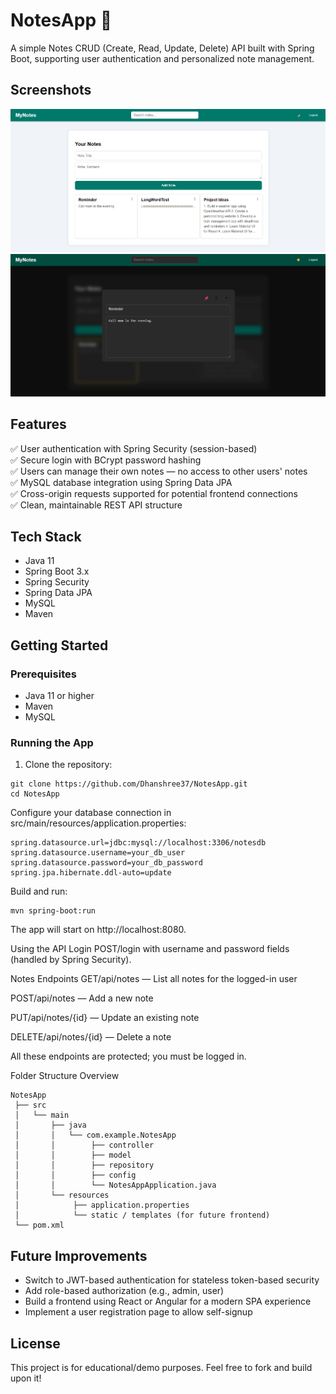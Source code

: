 # NotesApp 📝

A simple Notes CRUD (Create, Read, Update, Delete) API built with Spring Boot, supporting user authentication and personalized note management.

## Screenshots

![Notes Home](/notesHome.png)
![Overlay Notes](/overlayNotes.png)

## Features

✅ User authentication with Spring Security (session-based)  
✅ Secure login with BCrypt password hashing  
✅ Users can manage their own notes — no access to other users' notes  
✅ MySQL database integration using Spring Data JPA  
✅ Cross-origin requests supported for potential frontend connections  
✅ Clean, maintainable REST API structure  

## Tech Stack

- Java 11
- Spring Boot 3.x
- Spring Security
- Spring Data JPA
- MySQL
- Maven

## Getting Started

### Prerequisites

- Java 11 or higher
- Maven
- MySQL

### Running the App

1. Clone the repository:

```
git clone https://github.com/Dhanshree37/NotesApp.git
cd NotesApp
```
Configure your database connection in src/main/resources/application.properties:
```
spring.datasource.url=jdbc:mysql://localhost:3306/notesdb
spring.datasource.username=your_db_user
spring.datasource.password=your_db_password
spring.jpa.hibernate.ddl-auto=update
```
Build and run:
```
mvn spring-boot:run
```
The app will start on http://localhost:8080.

Using the API
Login
POST/login with username and password fields (handled by Spring Security).

Notes Endpoints
GET/api/notes — List all notes for the logged-in user

POST/api/notes — Add a new note

PUT/api/notes/{id} — Update an existing note

DELETE/api/notes/{id} — Delete a note

All these endpoints are protected; you must be logged in.

Folder Structure Overview

```
NotesApp
 ├── src
 │   └── main
 │       ├── java
 │       │   └── com.example.NotesApp
 │       │        ├── controller
 │       │        ├── model
 │       │        ├── repository
 │       │        ├── config
 │       │        └── NotesAppApplication.java
 │       └── resources
 │            ├── application.properties
 │            └── static / templates (for future frontend)
 └── pom.xml
```

## Future Improvements

- Switch to JWT-based authentication for stateless token-based security
- Add role-based authorization (e.g., admin, user)
- Build a frontend using React or Angular for a modern SPA experience
- Implement a user registration page to allow self-signup

  
## License

This project is for educational/demo purposes. Feel free to fork and build upon it!
